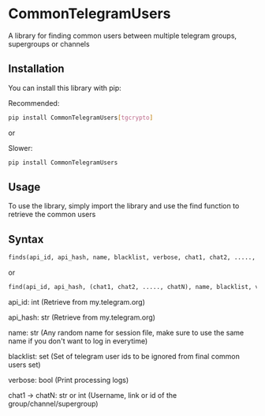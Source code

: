 # CommonTelegramUsers

A library for finding common users between multiple telegram groups, supergroups or channels

## Installation

You can install this library with pip:

Recommended:
```bash
pip install CommonTelegramUsers[tgcrypto]
```
or

Slower:
```bash
pip install CommonTelegramUsers
```

## Usage

To use the library, simply import the library and use the find function to retrieve the common users

## Syntax

```python
finds(api_id, api_hash, name, blacklist, verbose, chat1, chat2, ....., chatN)
```
or
```python
find(api_id, api_hash, (chat1, chat2, ....., chatN), name, blacklist, verbose)
```
api_id: int (Retrieve from my.telegram.org)

api_hash: str (Retrieve from my.telegram.org)

name: str (Any random name for session file, make sure to use the same name if you don't want to log in everytime)

blacklist: set (Set of telegram user ids to be ignored from final common users set)

verbose: bool (Print processing logs)

chat1 -> chatN: str or int (Username, link or id of the group/channel/supergroup)
